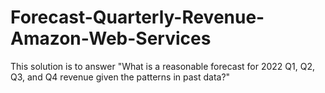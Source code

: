 # Forecast-Quarterly-Revenue-Amazon-Web-Services
This solution is to answer "What is a reasonable forecast for 2022  Q1, Q2, Q3, and Q4 revenue given the patterns in past data?"
